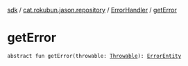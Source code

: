 [sdk](../../index.md) / [cat.rokubun.jason.repository](../index.md) / [ErrorHandler](index.md) / [getError](./get-error.md)

# getError

`abstract fun getError(throwable: `[`Throwable`](https://kotlinlang.org/api/latest/jvm/stdlib/kotlin/-throwable/index.html)`): `[`ErrorEntity`](../../cat.rokubun.jason/-error-entity/index.md)